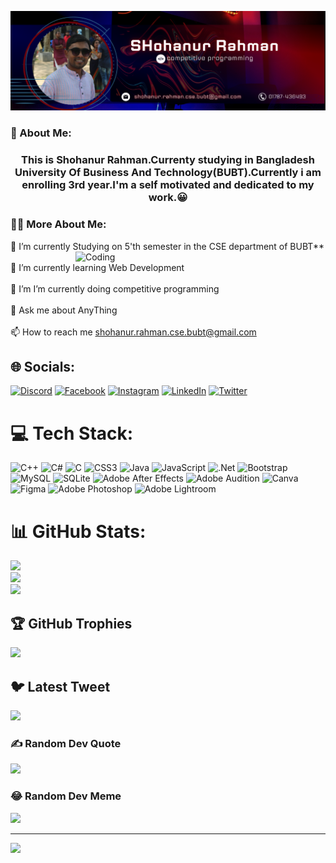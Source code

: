 ![logo](https://github.com/shohanur-rahman93/shohanur-rahman93/blob/main/Screenshot%202023-02-03%20115833.png)

### 👨‍ About Me:
<h3 align="center">This is Shohanur Rahman.Currenty studying in Bangladesh University Of Business And Technology(BUBT).Currently i am enrolling 3rd year.I'm a self motivated and dedicated to my work.😀</h3>

### 🧑‍🦰 More About Me:
🔭 I’m currently Studying on 5'th semester in the CSE department of BUBT** <img align="right" alt="Coding" width="400" src="https://media2.giphy.com/media/qgQUggAC3Pfv687qPC/giphy.gif"> <br><br>🌱 I’m currently learning Web Development<br><br>🌱 I’m I’m currently doing competitive programming<br><br>💬 Ask me about AnyThing<br><br>📫 How to reach me shohanur.rahman.cse.bubt@gmail.com


## 🌐 Socials:
[![Discord](https://img.shields.io/badge/Discord-%237289DA.svg?logo=discord&logoColor=white)](https://discord.gg/sohanur.rahman.sohan#3604) [![Facebook](https://img.shields.io/badge/Facebook-%231877F2.svg?logo=Facebook&logoColor=white)](https://facebook.com/shohanur.rahman93) [![Instagram](https://img.shields.io/badge/Instagram-%23E4405F.svg?logo=Instagram&logoColor=white)](https://instagram.com/s_r_shohan93) [![LinkedIn](https://img.shields.io/badge/LinkedIn-%230077B5.svg?logo=linkedin&logoColor=white)](https://linkedin.com/in/shohanur-rahman-286b2b233/) [![Twitter](https://img.shields.io/badge/Twitter-%231DA1F2.svg?logo=Twitter&logoColor=white)](https://twitter.com/@s_r_shohan93) 

# 💻 Tech Stack:
![C++](https://img.shields.io/badge/c++-%2300599C.svg?style=for-the-badge&logo=c%2B%2B&logoColor=white) ![C#](https://img.shields.io/badge/c%23-%23239120.svg?style=for-the-badge&logo=c-sharp&logoColor=white) ![C](https://img.shields.io/badge/c-%2300599C.svg?style=for-the-badge&logo=c&logoColor=white) ![CSS3](https://img.shields.io/badge/css3-%231572B6.svg?style=for-the-badge&logo=css3&logoColor=white) ![Java](https://img.shields.io/badge/java-%23ED8B00.svg?style=for-the-badge&logo=java&logoColor=white) ![JavaScript](https://img.shields.io/badge/javascript-%23323330.svg?style=for-the-badge&logo=javascript&logoColor=%23F7DF1E) ![.Net](https://img.shields.io/badge/.NET-5C2D91?style=for-the-badge&logo=.net&logoColor=white) ![Bootstrap](https://img.shields.io/badge/bootstrap-%23563D7C.svg?style=for-the-badge&logo=bootstrap&logoColor=white) ![MySQL](https://img.shields.io/badge/mysql-%2300f.svg?style=for-the-badge&logo=mysql&logoColor=white) ![SQLite](https://img.shields.io/badge/sqlite-%2307405e.svg?style=for-the-badge&logo=sqlite&logoColor=white) ![Adobe After Effects](https://img.shields.io/badge/Adobe%20After%20Effects-9999FF.svg?style=for-the-badge&logo=Adobe%20After%20Effects&logoColor=white) ![Adobe Audition](https://img.shields.io/badge/Adobe%20Audition-9999FF.svg?style=for-the-badge&logo=Adobe%20Audition&logoColor=white) ![Canva](https://img.shields.io/badge/Canva-%2300C4CC.svg?style=for-the-badge&logo=Canva&logoColor=white) 	![Figma](https://img.shields.io/badge/figma-%23F24E1E.svg?style=for-the-badge&logo=figma&logoColor=white) ![Adobe Photoshop](https://img.shields.io/badge/adobephotoshop-%2331A8FF.svg?style=for-the-badge&logo=adobephotoshop&logoColor=white) ![Adobe Lightroom](https://img.shields.io/badge/Adobe%20Lightroom-31A8FF.svg?style=for-the-badge&logo=Adobe%20Lightroom&logoColor=white)
# 📊 GitHub Stats:
![](https://github-readme-stats.vercel.app/api?username=shohanur-rahman93&theme=radical&hide_border=false&include_all_commits=true&count_private=true)<br/>
![](https://github-readme-streak-stats.herokuapp.com/?user=shohanur-rahman93&theme=radical&hide_border=false)<br/>
![](https://github-readme-stats.vercel.app/api/top-langs/?username=shohanur-rahman93&theme=radical&hide_border=false&include_all_commits=true&count_private=true&layout=compact)

## 🏆 GitHub Trophies
![](https://github-profile-trophy.vercel.app/?username=shohanur-rahman93&theme=radical&no-frame=false&no-bg=true&margin-w=4)

## 🐦 Latest Tweet
[![](https://gtce.itsvg.in/api?username=@s_r_shohan93)](https://github.com/VishwaGauravIn/github-twitter-card-embed)

### ✍️ Random Dev Quote
![](https://quotes-github-readme.vercel.app/api?type=horizontal&theme=radical)

### 😂 Random Dev Meme
<img src="https://random-memer.herokuapp.com/" width="512px"/>

---
[![](https://visitcount.itsvg.in/api?id=shohanur-rahman93&icon=0&color=0)](https://visitcount.itsvg.in)

<!-- Proudly created with GPRM ( https://gprm.itsvg.in ) -->
